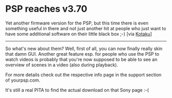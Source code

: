 # PSP reaches v3.70

Yet another firmware version for the PSP, but this time there is even something useful in there and not just another hit at people who just want to have some additional software on their little black box ;-) [via [Kotaku](http://kotaku.com/gaming/arms-race/psp-firmware-370-emerges-from-mother-sony-298454.php)]

-------------------------------

So what's new about them? Well, first of all, you can now finally really skin that damn GUI. Another great feature esp. for people who use the PSP to watch videos is probably that you're now supposed to be able to see an overview of scenes in a video (also during playback).

For more details check out the respective info page in the support section of yourpsp.com.

It's still a real PITA to find the actual download on that Sony page :-(